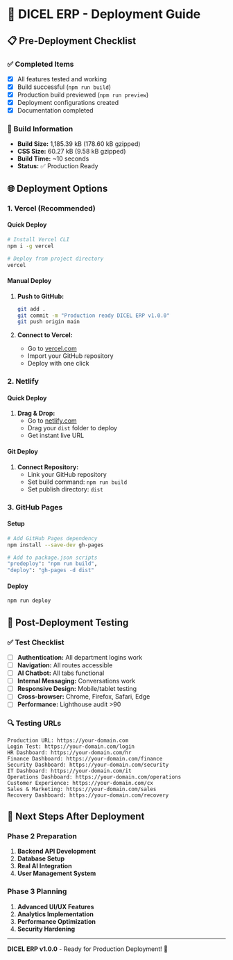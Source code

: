 # 🚀 DICEL ERP - Deployment Guide

## 📋 Pre-Deployment Checklist

### ✅ Completed Items
- [x] All features tested and working
- [x] Build successful (`npm run build`)
- [x] Production build previewed (`npm run preview`)
- [x] Deployment configurations created
- [x] Documentation completed

### 🔧 Build Information
- **Build Size:** 1,185.39 kB (178.60 kB gzipped)
- **CSS Size:** 60.27 kB (9.58 kB gzipped)
- **Build Time:** ~10 seconds
- **Status:** ✅ Production Ready

## 🌐 Deployment Options

### 1. **Vercel (Recommended)**

#### Quick Deploy
```bash
# Install Vercel CLI
npm i -g vercel

# Deploy from project directory
vercel
```

#### Manual Deploy
1. **Push to GitHub:**
   ```bash
   git add .
   git commit -m "Production ready DICEL ERP v1.0.0"
   git push origin main
   ```

2. **Connect to Vercel:**
   - Go to [vercel.com](https://vercel.com)
   - Import your GitHub repository
   - Deploy with one click

### 2. **Netlify**

#### Quick Deploy
1. **Drag & Drop:**
   - Go to [netlify.com](https://netlify.com)
   - Drag your `dist` folder to deploy
   - Get instant live URL

#### Git Deploy
1. **Connect Repository:**
   - Link your GitHub repository
   - Set build command: `npm run build`
   - Set publish directory: `dist`

### 3. **GitHub Pages**

#### Setup
```bash
# Add GitHub Pages dependency
npm install --save-dev gh-pages

# Add to package.json scripts
"predeploy": "npm run build",
"deploy": "gh-pages -d dist"
```

#### Deploy
```bash
npm run deploy
```

## 🧪 Post-Deployment Testing

### ✅ Test Checklist
- [ ] **Authentication:** All department logins work
- [ ] **Navigation:** All routes accessible
- [ ] **AI Chatbot:** All tabs functional
- [ ] **Internal Messaging:** Conversations work
- [ ] **Responsive Design:** Mobile/tablet testing
- [ ] **Cross-browser:** Chrome, Firefox, Safari, Edge
- [ ] **Performance:** Lighthouse audit >90

### 🔍 Testing URLs
```
Production URL: https://your-domain.com
Login Test: https://your-domain.com/login
HR Dashboard: https://your-domain.com/hr
Finance Dashboard: https://your-domain.com/finance
Security Dashboard: https://your-domain.com/security
IT Dashboard: https://your-domain.com/it
Operations Dashboard: https://your-domain.com/operations
Customer Experience: https://your-domain.com/cx
Sales & Marketing: https://your-domain.com/sales
Recovery Dashboard: https://your-domain.com/recovery
```

## 🎯 Next Steps After Deployment

### Phase 2 Preparation
1. **Backend API Development**
2. **Database Setup**
3. **Real AI Integration**
4. **User Management System**

### Phase 3 Planning
1. **Advanced UI/UX Features**
2. **Analytics Implementation**
3. **Performance Optimization**
4. **Security Hardening**

---

**DICEL ERP v1.0.0** - Ready for Production Deployment! 🚀 